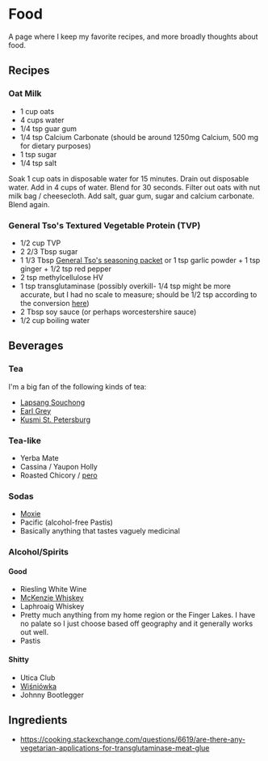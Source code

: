 Food
====

A page where I keep my favorite recipes, and more broadly thoughts about food.



Recipes
-------

### Oat Milk

-   1 cup oats
-   4 cups water
-   1/4 tsp guar gum
-   1/4 tsp Calcium Carbonate (should be around 1250mg Calcium, 500 mg for dietary purposes)
-   1 tsp sugar
-   1/4 tsp salt

Soak 1 cup oats in disposable water for 15 minutes. Drain out disposable water. Add in 4 cups of water. Blend for 30 seconds. Filter out oats with nut milk bag / cheesecloth. Add salt, guar gum, sugar and calcium carbonate. Blend again.

### General Tso's Textured Vegetable Protein (TVP)

-   1/2 cup TVP
-   2 2/3 Tbsp sugar
-   1 1/3 Tbsp [General Tso's seasoning packet](https://smile.amazon.com/Sunbird-General-Chicken-Seasoning-Packet/dp/B00HVS31DC?sa-no-redirect=1) or 1 tsp garlic powder + 1 tsp ginger + 1/2 tsp red pepper
-   2 tsp methylcellulose HV
-   1 tsp transglutaminase (possibly overkill- 1/4 tsp might be more accurate, but I had no scale to measure; should be 1/2 tsp according to the conversion [here](https://blog.modernistpantry.com/recipes/temptingly-tender-turkey-roulade/))
-   2 Tbsp soy sauce (or perhaps worcestershire sauce)
-   1/2 cup boiling water

Beverages
---------

### Tea

I'm a big fan of the following kinds of tea:

-   [Lapsang Souchong](https://en.wikipedia.org/wiki/Lapsang_souchong)
-   [Earl Grey](https://en.wikipedia.org/wiki/Earl_Grey_tea)
-   [Kusmi St. Petersburg](https://us-en.kusmitea.com/st-petersburg.html?packaging=56)

### Tea-like

-   Yerba Mate
-   Cassina / Yaupon Holly
-   Roasted Chicory / [pero](https://worldfiner.com/pero)

### Sodas

-   [Moxie](https://www.drinkmoxie.com/)
-   Pacific (alcohol-free Pastis)
-   Basically anything that tastes vaguely medicinal

### Alcohol/Spirits

#### Good

-   Riesling White Wine
-   [McKenzie Whiskey](https://fingerlakesdistilling.com/our-products/whiskey/)
-   Laphroaig Whiskey
-   Pretty much anything from my home region or the Finger Lakes. I have no palate so I just choose based off geography and it generally works out well.
-   Pastis

#### Shitty

-   Utica Club
-   [Wiśniówka](https://en.wikipedia.org/wiki/Wi%C5%9Bni%C3%B3wka_(liqueur))
-   Johnny Bootlegger

Ingredients
-----------

-   <https://cooking.stackexchange.com/questions/6619/are-there-any-vegetarian-applications-for-transglutaminase-meat-glue>


